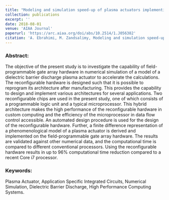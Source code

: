 ```yaml
---
title: "Modeling and simulation speed-up of plasma actuators implementing reconfigurable hardware"
collection: publications
excerpt: ''
date: 2018-08-01
venue: 'AIAA Journal'
paperurl: 'https://arc.aiaa.org/doi/abs/10.2514/1.J056382'
citation: 'A. Ebrahimi, M. Zandsalimy, Modeling and simulation speed-up of plasma actuators implementing reconfigurable hardware, AIAA Journal 56 (8) (2018) 3035-3046.'
---
```


### Abstract:

The objective of the present study is to investigate the capability of field-programmable gate array hardware in numerical simulation of a model of a dielectric barrier discharge plasma actuator to accelerate the calculations. The reconfigurable hardware is designed such that it is possible to reprogram its architecture after manufacturing. This provides the capability to design and implement various architectures for several applications. Two reconfigurable chips are used in the present study, one of which consists of a programmable logic unit and a typical microprocessor. This hybrid architecture makes the high performance of the reconfigurable hardware in custom computing and the efficiency of the microprocessor in data flow control accessible. An automated design procedure is used for the design of the reconfigurable hardware. Further, a finite difference representation of a phenomenological model of a plasma actuator is derived and implemented on the field-programmable gate array hardware. The results are validated against other numerical data, and the computational time is compared to different conventional processors. Using the reconfigurable hardware results in up to 96% computational time reduction compared to a recent Core i7 processor.


### Keywords:
Plasma Actuator, Application Specific Integrated Circuits, Numerical Simulation, Dielectric Barrier Discharge, High Performance Computing Systems.
